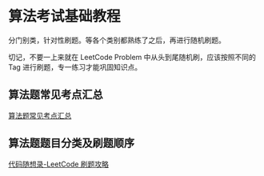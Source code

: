 # 算法考试基础教程


分门别类，针对性刷题。等各个类别都熟练了之后，再进行随机刷题。

切记，不要一上来就在 LeetCode Problem 中从头到尾随机刷，应该按照不同的 Tag 进行刷题，专一练习才能巩固知识点。

## 算法题常见考点汇总

[算法题常见考点汇总](learning/subjects/Computer/Data-Structures-and-Algorithm/算法题常见考点汇总.md)


## 算法题题目分类及刷题顺序

[代码随想录-LeetCode 刷题攻略](https://github.com/youngyangyang04/leetcode-master/blob/master/README.md)